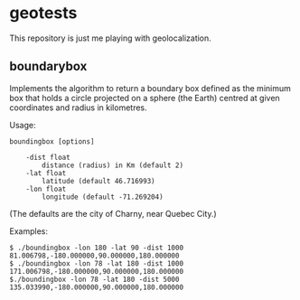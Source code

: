 geotests
========

This repository is just me playing with geolocalization.

boundarybox
-----------

Implements the algorithm to return a boundary box defined as the minimum box
that holds a circle projected on a sphere (the Earth) centred at given
coordinates and radius in kilometres.

Usage:

    boundingbox [options]
    
        -dist float
            distance (radius) in Km (default 2)
        -lat float
            latitude (default 46.716993)
        -lon float
            longitude (default -71.269204)

(The defaults are the city of Charny, near Quebec City.)

Examples:

    $ ./boundingbox -lon 180 -lat 90 -dist 1000
    81.006798,-180.000000,90.000000,180.000000
    $ ./boundingbox -lon 78 -lat 180 -dist 1000
    171.006798,-180.000000,90.000000,180.000000
    $./boundingbox -lon 78 -lat 180 -dist 5000
    135.033990,-180.000000,90.000000,180.000000

